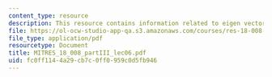 ```yaml
---
content_type: resource
description: This resource contains information related to eigen vectors.
file: https://ol-ocw-studio-app-qa.s3.amazonaws.com/courses/res-18-008-calculus-revisited-complex-variables-differential-equations-and-linear-algebra-fall-2011/fc0ff1144a29cb7c0ff0959c0d5fb946_MITRES_18_008_partIII_lec06.pdf
file_type: application/pdf
resourcetype: Document
title: MITRES_18_008_partIII_lec06.pdf
uid: fc0ff114-4a29-cb7c-0ff0-959c0d5fb946
---
```

